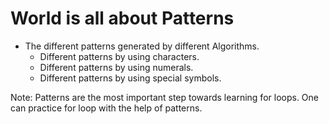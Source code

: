 # World is all about Patterns  

- The different patterns generated by different Algorithms.  
    -  Different patterns by using characters.  
	-  Different patterns by using numerals.  
	-  Different patterns by using special symbols.  

Note: Patterns are the most important step towards learning for loops. One can practice for loop with the help of patterns.
